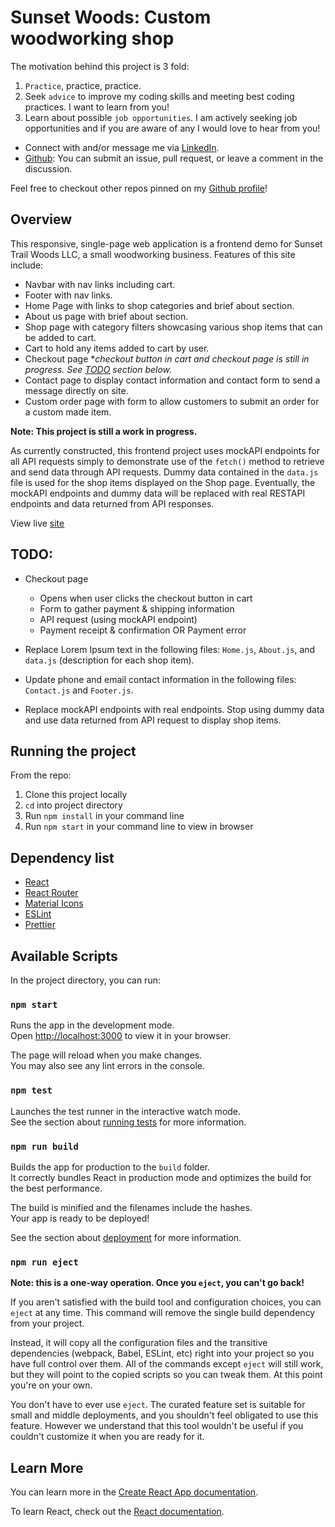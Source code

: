 # Sunset Woods: Custom woodworking shop

The motivation behind this project is 3 fold:
1. `Practice`, practice, practice.
2. Seek `advice` to improve my coding skills and meeting best coding practices. I want to learn from you!
4. Learn about possible `job opportunities`. I am actively seeking job opportunities and if you are aware of any I would love to hear from you!

  - Connect with and/or message me via [LinkedIn](https://www.linkedin.com/in/austin-carman/).
  - [Github](https://github.com/austin-carman/sunset-woods): You can submit an issue, pull request, or leave a comment in the discussion.
  
Feel free to checkout other repos pinned on my [Github profile](https://github.com/austin-carman/)!

## Overview

This responsive, single-page web application is a frontend demo for Sunset Trail Woods LLC, a small woodworking business. Features of this site include:
  - Navbar with nav links including cart.
  - Footer with nav links.
  - Home Page with links to shop categories and brief about section.
  - About us page with brief about section.
  - Shop page with category filters showcasing various shop items that can be added to cart.
  - Cart to hold any items added to cart by user.
  - Checkout page *_checkout button in cart and checkout page is still in progress. See [TODO](##TODO:) section below._
  - Contact page to display contact information and contact form to send a message directly on site.
  - Custom order page with form to allow customers to submit an order for a custom made item.

**Note: This project is still a work in progress.**

As currently constructed, this frontend project uses mockAPI endpoints for all API requests simply to demonstrate use of the `fetch()` method to retrieve and send data through API requests. Dummy data contained in the `data.js` file is used for the shop items displayed on the Shop page.  Eventually, the mockAPI endpoints and dummy data will be replaced with real RESTAPI endpoints and data returned from API responses.

View live [site](https://sunset-woods.vercel.app/)

## TODO:

- Checkout page
  - Opens when user clicks the checkout button in cart
  - Form to gather payment & shipping information
  - API request (using mockAPI endpoint)
  - Payment receipt & confirmation OR Payment error

- Replace Lorem Ipsum text in the following files: `Home.js`, `About.js`, and `data.js` (description for each shop item).

- Update phone and email contact information in the following files: `Contact.js` and `Footer.js`.

- Replace mockAPI endpoints with real endpoints. Stop using dummy data and use data returned from API request to display shop items.

## Running the project

From the repo:
  1. Clone this project locally
  2. `cd` into project directory
  2. Run `npm install` in your command line
  3. Run `npm start` in your command line to view in browser

## Dependency list

- [React](https://react.dev/)
- [React Router](https://reactrouter.com/en/main)
- [Material Icons](https://mui.com/material-ui/material-icons/)
- [ESLint](https://eslint.org/)
- [Prettier](https://prettier.io/)

## Available Scripts

In the project directory, you can run:

### `npm start`

Runs the app in the development mode.\
Open [http://localhost:3000](http://localhost:3000) to view it in your browser.

The page will reload when you make changes.\
You may also see any lint errors in the console.

### `npm test`

Launches the test runner in the interactive watch mode.\
See the section about [running tests](https://facebook.github.io/create-react-app/docs/running-tests) for more information.

### `npm run build`

Builds the app for production to the `build` folder.\
It correctly bundles React in production mode and optimizes the build for the best performance.

The build is minified and the filenames include the hashes.\
Your app is ready to be deployed!

See the section about [deployment](https://facebook.github.io/create-react-app/docs/deployment) for more information.

### `npm run eject`

**Note: this is a one-way operation. Once you `eject`, you can't go back!**

If you aren't satisfied with the build tool and configuration choices, you can `eject` at any time. This command will remove the single build dependency from your project.

Instead, it will copy all the configuration files and the transitive dependencies (webpack, Babel, ESLint, etc) right into your project so you have full control over them. All of the commands except `eject` will still work, but they will point to the copied scripts so you can tweak them. At this point you're on your own.

You don't have to ever use `eject`. The curated feature set is suitable for small and middle deployments, and you shouldn't feel obligated to use this feature. However we understand that this tool wouldn't be useful if you couldn't customize it when you are ready for it.

## Learn More

You can learn more in the [Create React App documentation](https://facebook.github.io/create-react-app/docs/getting-started).

To learn React, check out the [React documentation](https://reactjs.org/).
